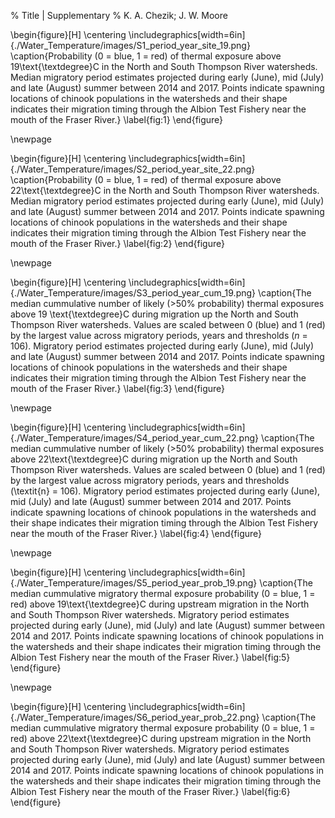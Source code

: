 % Title | Supplementary
% K. A. Chezik; J. W. Moore

\begin{figure}[H]
\centering
\includegraphics[width=6in]{./Water_Temperature/images/S1_period_year_site_19.png}
\caption{Probability (0 = blue, 1 = red) of thermal exposure above 19\text{\textdegree}C in the North and South Thompson River watersheds. Median migratory period estimates projected during early (June), mid (July) and late (August) summer between 2014 and 2017. Points indicate spawning locations of chinook populations in the watersheds and their shape indicates their migration timing through the Albion Test Fishery near the mouth of the Fraser River.}
\label{fig:1}
\end{figure}

\newpage

\begin{figure}[H]
\centering
\includegraphics[width=6in]{./Water_Temperature/images/S2_period_year_site_22.png}
\caption{Probability (0 = blue, 1 = red) of thermal exposure above 22\text{\textdegree}C in the North and South Thompson River watersheds. Median migratory period estimates projected during early (June), mid (July) and late (August) summer between 2014 and 2017. Points indicate spawning locations of chinook populations in the watersheds and their shape indicates their migration timing through the Albion Test Fishery near the mouth of the Fraser River.} 
\label{fig:2}
\end{figure}

\newpage

\begin{figure}[H]
\centering
\includegraphics[width=6in]{./Water_Temperature/images/S3_period_year_cum_19.png}
\caption{The median cummulative number of likely (>50\% probability) thermal exposures above 19 \text{\textdegree}C during migration up the North and South Thompson River watersheds. Values are scaled between 0 (blue) and 1 (red) by the largest value across migratory periods, years and thresholds (*n* = 106). Migratory period estimates projected during early (June), mid (July) and late (August) summer between 2014 and 2017. Points indicate spawning locations of chinook populations in the watersheds and their shape indicates their migration timing through the Albion Test Fishery near the mouth of the Fraser River.} 
\label{fig:3}
\end{figure}

\newpage

\begin{figure}[H]
\centering
\includegraphics[width=6in]{./Water_Temperature/images/S4_period_year_cum_22.png}
\caption{The median cummulative number of likely (>50\% probability) thermal exposures above 22\text{\textdegree}C during migration up the North and South Thompson River watersheds. Values are scaled between 0 (blue) and 1 (red) by the largest value across migratory periods, years and thresholds (\textit{n} = 106). Migratory period estimates projected during early (June), mid (July) and late (August) summer between 2014 and 2017. Points indicate spawning locations of chinook populations in the watersheds and their shape indicates their migration timing through the Albion Test Fishery near the mouth of the Fraser River.} 
\label{fig:4}
\end{figure}

\newpage

\begin{figure}[H]
\centering
\includegraphics[width=6in]{./Water_Temperature/images/S5_period_year_prob_19.png}
\caption{The median cummulative migratory thermal exposure probability (0 = blue, 1 = red) above 19\text{\textdegree}C during upstream migration in the North and South Thompson River watersheds. Migratory period estimates projected during early (June), mid (July) and late (August) summer between 2014 and 2017. Points indicate spawning locations of chinook populations in the watersheds and their shape indicates their migration timing through the Albion Test Fishery near the mouth of the Fraser River.} 
\label{fig:5}
\end{figure}

\newpage

\begin{figure}[H]
\centering
\includegraphics[width=6in]{./Water_Temperature/images/S6_period_year_prob_22.png}
\caption{The median cummulative migratory thermal exposure probability (0 = blue, 1 = red) above 22\text{\textdegree}C during upstream migration in the North and South Thompson River watersheds. Migratory period estimates projected during early (June), mid (July) and late (August) summer between 2014 and 2017. Points indicate spawning locations of chinook populations in the watersheds and their shape indicates their migration timing through the Albion Test Fishery near the mouth of the Fraser River.} 
\label{fig:6}
\end{figure}

